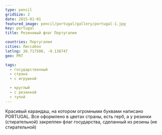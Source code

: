 ```yaml
---
type: pencil
gridSize: 2
date: 2015-01-01
featured_image: pencil/portugal/gallery/portugal-1.jpg
key: portugal
title: Резиновый флаг Португалии

countries: Португалия
cities: Лиссабон
latlng: 38.717508, -9.138747
geo: PRT

tags:
  - государственный
  - страна
  - с игрушкой

  - круглый
  - с резинкой
  - тупой
---
```


Красивый карандаш, на котором огромными буквами написано PORTUGAL. Все оформлено в цветах страны, есть герб, а у резинки (стирательной) закреплен флаг государства, сделанный из резины (не стирательной)
